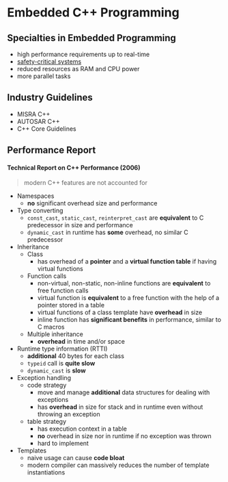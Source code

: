# Embedded C++ Programming

## Specialties in Embedded Programming

+ high performance requirements up to real-time
+ [safety-critical systems](./safety-critical-system.md)
+ reduced resources as RAM and CPU power
+ more parallel tasks

## Industry Guidelines

+ MISRA C++
+ AUTOSAR C++
+ C++ Core Guidelines

## Performance Report

#### Technical Report on C++ Performance (2006)

> modern C++ features are not accounted for

+ Namespaces
    - **no** significant overhead size and performance
+ Type converting
    - `const_cast`, `static_cast`, `reinterpret_cast` are **equivalent** to C predecessor in size and performance
    - `dynamic_cast` in runtime has **some** overhead, no similar C predecessor
+ Inheritance
    - Class
        * has overhead of a **pointer** and a **virtual function table** if having virtual functions
    - Function calls
        * non-virtual, non-static, non-inline functions are **equivalent** to free function calls
        * virtual function is **equivalent** to a free function with the help of a pointer stored in a table
        * virtual functions of a class template have **overhead** in size
        * inline function has **significant benefits** in performance, similar to C macros
    - Multiple inheritance
        * **overhead** in time and/or space
+ Runtime type information (RTTI)
    - **additional** 40 bytes for each class
    - `typeid` call is **quite slow**
    - `dynamic_cast` is **slow**
+ Exception handling
    - code strategy
        * move and manage **additional** data structures for dealing with exceptions
        * has **overhead** in size for stack and in runtime even without throwing an exception
    - table strategy
        * has execution context in a table
        * **no** overhead in size nor in runtime if no exception was thrown
        * hard to implement
+ Templates
    - naive usage can cause **code bloat**
    - modern compiler can massively reduces the number of template instantiations
